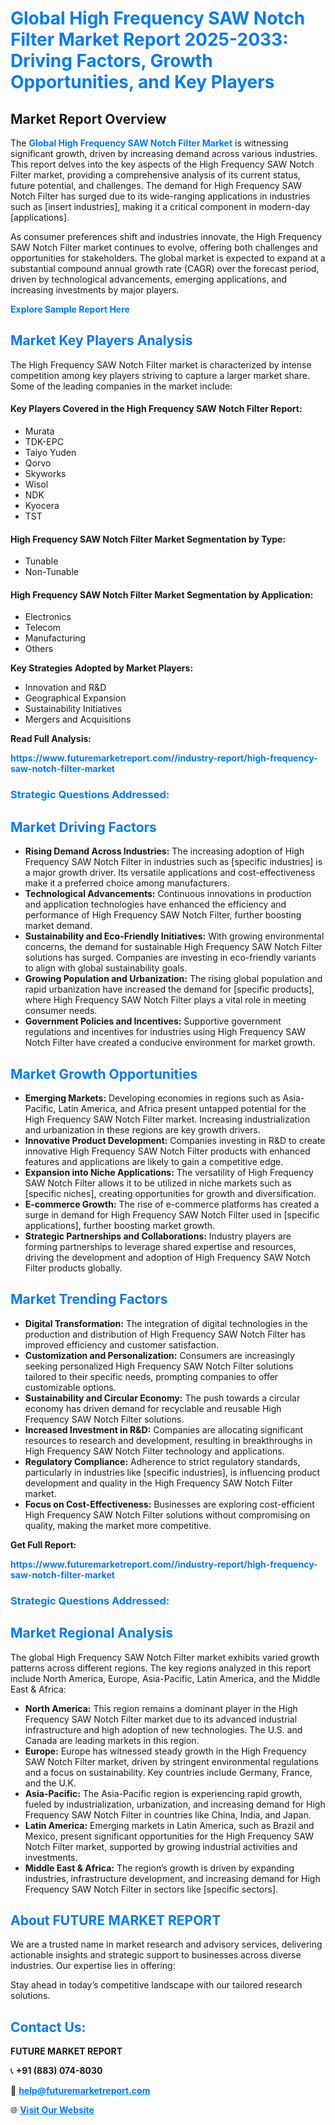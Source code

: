 <h1 style="color: #007BFF;">Global High Frequency SAW Notch Filter Market Report 2025-2033: Driving Factors, Growth Opportunities, and Key Players</h1>

<section id="overview">
<h2>Market Report Overview</h2>
<p>The <a href="https://www.futuremarketreport.com//industry-report/high-frequency-saw-notch-filter-market" style="color: #007BFF; text-decoration: none;"><strong>Global High Frequency SAW Notch Filter Market</strong></a> is witnessing significant growth, driven by increasing demand across various industries. This report delves into the key aspects of the High Frequency SAW Notch Filter market, providing a comprehensive analysis of its current status, future potential, and challenges. The demand for High Frequency SAW Notch Filter has surged due to its wide-ranging applications in industries such as [insert industries], making it a critical component in modern-day [applications].</p>
<p>As consumer preferences shift and industries innovate, the High Frequency SAW Notch Filter market continues to evolve, offering both challenges and opportunities for stakeholders. The global market is expected to expand at a substantial compound annual growth rate (CAGR) over the forecast period, driven by technological advancements, emerging applications, and increasing investments by major players.</p>
</section>

<section id="overview">
<p><a href="https://www.futuremarketreport.com//request-sample/reportId=50459" style="color: #007BFF; text-decoration: none;"><strong>Explore Sample Report Here</strong></a></p>
</section>

<section id="key-players">
<h2 style="color: #007BFF;">Market Key Players Analysis</h2>
<p>The High Frequency SAW Notch Filter market is characterized by intense competition among key players striving to capture a larger market share. Some of the leading companies in the market include:</p>
<h4>Key Players Covered in the High Frequency SAW Notch Filter Report:</h4>
<ul><li>Murata</li><li>TDK-EPC</li><li>Taiyo Yuden</li><li>Qorvo</li><li>Skyworks</li><li>Wisol</li><li>NDK</li><li>Kyocera</li><li>TST</li></ul>
<h4>High Frequency SAW Notch Filter Market Segmentation by Type:</h4>
<ul><li>Tunable</li><li>Non-Tunable</li></ul>

<h4>High Frequency SAW Notch Filter Market Segmentation by Application:</h4>
<ul><li>Electronics</li><li>Telecom</li><li>Manufacturing</li><li>Others</li></ul>
<p><strong>Key Strategies Adopted by Market Players:</strong></p>
<ul>
<li>Innovation and R&D</li>
<li>Geographical Expansion</li>
<li>Sustainability Initiatives</li>
<li>Mergers and Acquisitions</li>
</ul>
</section>

<section>
<p><strong>Read Full Analysis: </strong></p><a href="https://www.futuremarketreport.com//industry-report/high-frequency-saw-notch-filter-market" style="color: #007BFF; text-decoration: none;"><strong>https://www.futuremarketreport.com//industry-report/high-frequency-saw-notch-filter-market</strong></a>
<h3 style="color: #007BFF;">Strategic Questions Addressed:</h3>
</section>

<section id="driving-factors">
<h2 style="color: #007BFF;">Market Driving Factors</h2>
<ul>
<li><strong>Rising Demand Across Industries:</strong> The increasing adoption of High Frequency SAW Notch Filter in industries such as [specific industries] is a major growth driver. Its versatile applications and cost-effectiveness make it a preferred choice among manufacturers.</li>
<li><strong>Technological Advancements:</strong> Continuous innovations in production and application technologies have enhanced the efficiency and performance of High Frequency SAW Notch Filter, further boosting market demand.</li>
<li><strong>Sustainability and Eco-Friendly Initiatives:</strong> With growing environmental concerns, the demand for sustainable High Frequency SAW Notch Filter solutions has surged. Companies are investing in eco-friendly variants to align with global sustainability goals.</li>
<li><strong>Growing Population and Urbanization:</strong> The rising global population and rapid urbanization have increased the demand for [specific products], where High Frequency SAW Notch Filter plays a vital role in meeting consumer needs.</li>
<li><strong>Government Policies and Incentives:</strong> Supportive government regulations and incentives for industries using High Frequency SAW Notch Filter have created a conducive environment for market growth.</li>
</ul>
</section>

<section id="growth-opportunities">
<h2 style="color: #007BFF;">Market Growth Opportunities</h2>
<ul>
<li><strong>Emerging Markets:</strong> Developing economies in regions such as Asia-Pacific, Latin America, and Africa present untapped potential for the High Frequency SAW Notch Filter market. Increasing industrialization and urbanization in these regions are key growth drivers.</li>
<li><strong>Innovative Product Development:</strong> Companies investing in R&D to create innovative High Frequency SAW Notch Filter products with enhanced features and applications are likely to gain a competitive edge.</li>
<li><strong>Expansion into Niche Applications:</strong> The versatility of High Frequency SAW Notch Filter allows it to be utilized in niche markets such as [specific niches], creating opportunities for growth and diversification.</li>
<li><strong>E-commerce Growth:</strong> The rise of e-commerce platforms has created a surge in demand for High Frequency SAW Notch Filter used in [specific applications], further boosting market growth.</li>
<li><strong>Strategic Partnerships and Collaborations:</strong> Industry players are forming partnerships to leverage shared expertise and resources, driving the development and adoption of High Frequency SAW Notch Filter products globally.</li>
</ul>
</section>

<section id="trending-factors">
<h2 style="color: #007BFF;">Market Trending Factors</h2>
<ul>
<li><strong>Digital Transformation:</strong> The integration of digital technologies in the production and distribution of High Frequency SAW Notch Filter has improved efficiency and customer satisfaction.</li>
<li><strong>Customization and Personalization:</strong> Consumers are increasingly seeking personalized High Frequency SAW Notch Filter solutions tailored to their specific needs, prompting companies to offer customizable options.</li>
<li><strong>Sustainability and Circular Economy:</strong> The push towards a circular economy has driven demand for recyclable and reusable High Frequency SAW Notch Filter solutions.</li>
<li><strong>Increased Investment in R&D:</strong> Companies are allocating significant resources to research and development, resulting in breakthroughs in High Frequency SAW Notch Filter technology and applications.</li>
<li><strong>Regulatory Compliance:</strong> Adherence to strict regulatory standards, particularly in industries like [specific industries], is influencing product development and quality in the High Frequency SAW Notch Filter market.</li>
<li><strong>Focus on Cost-Effectiveness:</strong> Businesses are exploring cost-efficient High Frequency SAW Notch Filter solutions without compromising on quality, making the market more competitive.</li>
</ul>
</section>

<section>
<p><strong>Get Full Report: </strong></p><a href="https://www.futuremarketreport.com//industry-report/high-frequency-saw-notch-filter-market" style="color: #007BFF; text-decoration: none;"><strong>https://www.futuremarketreport.com//industry-report/high-frequency-saw-notch-filter-market</strong></a>
<h3 style="color: #007BFF;">Strategic Questions Addressed:</h3>
</section>


<section id="regional-analysis">
<h2 style="color: #007BFF;">Market Regional Analysis</h2>
<p>The global High Frequency SAW Notch Filter market exhibits varied growth patterns across different regions. The key regions analyzed in this report include North America, Europe, Asia-Pacific, Latin America, and the Middle East & Africa:</p>
<ul>
<li><strong>North America:</strong> This region remains a dominant player in the High Frequency SAW Notch Filter market due to its advanced industrial infrastructure and high adoption of new technologies. The U.S. and Canada are leading markets in this region.</li>
<li><strong>Europe:</strong> Europe has witnessed steady growth in the High Frequency SAW Notch Filter market, driven by stringent environmental regulations and a focus on sustainability. Key countries include Germany, France, and the U.K.</li>
<li><strong>Asia-Pacific:</strong> The Asia-Pacific region is experiencing rapid growth, fueled by industrialization, urbanization, and increasing demand for High Frequency SAW Notch Filter in countries like China, India, and Japan.</li>
<li><strong>Latin America:</strong> Emerging markets in Latin America, such as Brazil and Mexico, present significant opportunities for the High Frequency SAW Notch Filter market, supported by growing industrial activities and investments.</li>
<li><strong>Middle East & Africa:</strong> The region’s growth is driven by expanding industries, infrastructure development, and increasing demand for High Frequency SAW Notch Filter in sectors like [specific sectors].</li>
</ul>
</section>

<footer>
<h2 style="color: #007BFF;">About FUTURE MARKET REPORT</h2>
<p>We are a trusted name in market research and advisory services, delivering actionable insights and strategic support to businesses across diverse industries. Our expertise lies in offering:</p>

<p>Stay ahead in today’s competitive landscape with our tailored research solutions.</p>

<h2 style="color: #007BFF;">Contact Us:</h2>
<p><strong>FUTURE MARKET REPORT</strong></p>
<p>📞 <strong>+91 (883) 074-8030</strong></p>
<p>📧 <strong><a href="mailto:help@futuremarketreport.com" style="color: #007BFF;">help@futuremarketreport.com</a></strong></p>
<p>🌐 <strong><a href="https://www.futuremarketreport.com/" style="color: #007BFF;">Visit Our Website</a></strong></p>
</footer>
